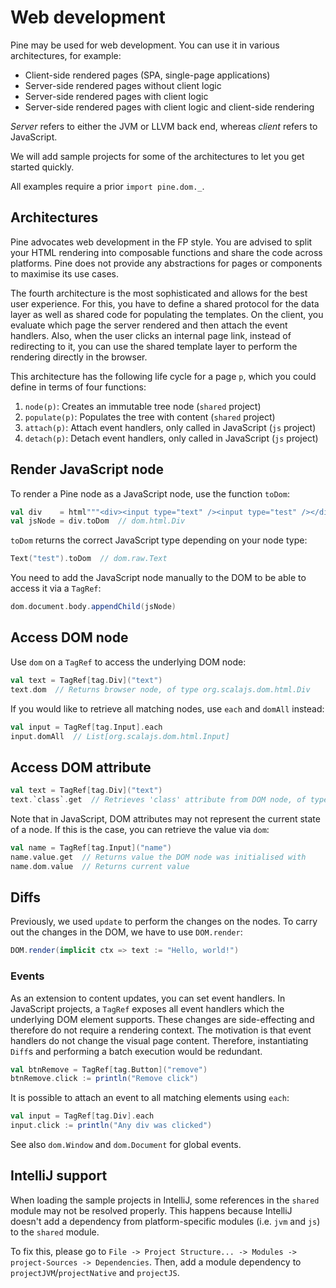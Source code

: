 # Web development
Pine may be used for web development. You can use it in various architectures, for example:

* Client-side rendered pages (SPA, single-page applications)
* Server-side rendered pages without client logic
* Server-side rendered pages with client logic
* Server-side rendered pages with client logic and client-side rendering

_Server_ refers to either the JVM or LLVM back end, whereas _client_ refers to JavaScript.

We will add sample projects for some of the architectures to let you get started quickly.

All examples require a prior `import pine.dom._`.

## Architectures
Pine advocates web development in the FP style. You are advised to split your HTML rendering into composable functions and share the code across platforms. Pine does not provide any abstractions for pages or components to maximise its use cases.

The fourth architecture is the most sophisticated and allows for the best user experience. For this, you have to define a shared protocol for the data layer as well as shared code for populating the templates. On the client, you evaluate which page the server rendered and then attach the event handlers. Also, when the user clicks an internal page link, instead of redirecting to it, you can use the shared template layer to perform the rendering directly in the browser.

This architecture has the following life cycle for a page `p`, which you could define in terms of four functions:

1. `node(p)`: Creates an immutable tree node (`shared` project)
2. `populate(p)`: Populates the tree with content (`shared` project)
3. `attach(p)`: Attach event handlers, only called in JavaScript (`js` project)
4. `detach(p)`: Detach event handlers, only called in JavaScript (`js` project)

## Render JavaScript node
To render a Pine node as a JavaScript node, use the function `toDom`:

```scala
val div    = html"""<div><input type="text" /><input type="test" /></div>""".as[tag.Div]
val jsNode = div.toDom  // dom.html.Div
```

`toDom` returns the correct JavaScript type depending on your node type:

```scala
Text("test").toDom  // dom.raw.Text
```

You need to add the JavaScript node manually to the DOM to be able to access it via a `TagRef`:

```scala
dom.document.body.appendChild(jsNode)
```

## Access DOM node
Use `dom` on a `TagRef` to access the underlying DOM node:

```scala
val text = TagRef[tag.Div]("text")
text.dom  // Returns browser node, of type org.scalajs.dom.html.Div
```

If you would like to retrieve all matching nodes, use `each` and `domAll` instead:

```scala
val input = TagRef[tag.Input].each
input.domAll  // List[org.scalajs.dom.html.Input]
```

## Access DOM attribute
```scala
val text = TagRef[tag.Div]("text")
text.`class`.get  // Retrieves 'class' attribute from DOM node, of type Option[String]
```

Note that in JavaScript, DOM attributes may not represent the current state of a node. If this is the case, you can retrieve the value via `dom`:

```scala
val name = TagRef[tag.Input]("name")
name.value.get  // Returns value the DOM node was initialised with
name.dom.value  // Returns current value
```

## Diffs
Previously, we used `update` to perform the changes on the nodes. To carry out the changes in the DOM, we have to use `DOM.render`:

```scala
DOM.render(implicit ctx => text := "Hello, world!")
```

### Events
As an extension to content updates, you can set event handlers. In JavaScript projects, a `TagRef` exposes all event handlers which the underlying DOM element supports. These changes are side-effecting and therefore do not require a rendering context. The motivation is that event handlers do not change the visual page content. Therefore, instantiating `Diff`s and performing a batch execution would be redundant.

```scala
val btnRemove = TagRef[tag.Button]("remove")
btnRemove.click := println("Remove click")
```

It is possible to attach an event to all matching elements using `each`:

```scala
val input = TagRef[tag.Div].each
input.click := println("Any div was clicked")
```

See also `dom.Window` and `dom.Document` for global events.

## IntelliJ support
When loading the sample projects in IntelliJ, some references in the `shared` module may not be resolved properly. This happens because IntelliJ doesn't add a dependency from platform-specific modules (i.e. `jvm` and `js`) to the `shared` module.

To fix this, please go to `File -> Project Structure... -> Modules -> project-Sources -> Dependencies`. Then, add a module dependency to `projectJVM`/`projectNative` and `projectJS`.
